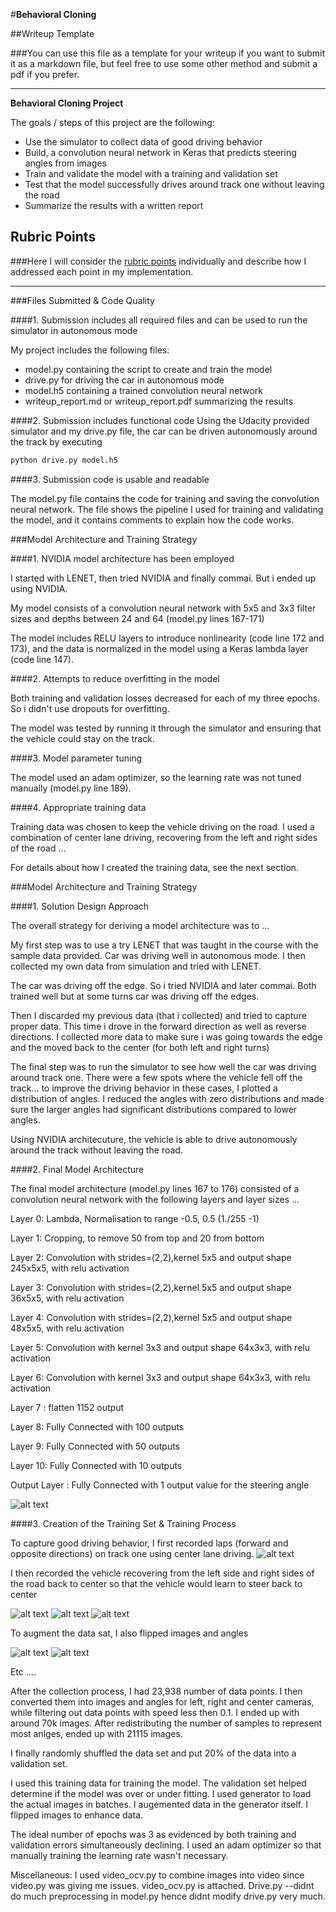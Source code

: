 #**Behavioral Cloning** 

##Writeup Template

###You can use this file as a template for your writeup if you want to submit it as a markdown file, but feel free to use some other method and submit a pdf if you prefer.

---

**Behavioral Cloning Project**

The goals / steps of this project are the following:
* Use the simulator to collect data of good driving behavior
* Build, a convolution neural network in Keras that predicts steering angles from images
* Train and validate the model with a training and validation set
* Test that the model successfully drives around track one without leaving the road
* Summarize the results with a written report


[//]: # (Image References)

[image1]: ./examples/placeholder.png "Model Visualization"
[image2]: ./examples/placeholder.png "Grayscaling"
[image3]: ./examples/placeholder_small.png "Recovery Image"
[image4]: ./examples/placeholder_small.png "Recovery Image"
[image5]: ./examples/placeholder_small.png "Recovery Image"
[image6]: ./examples/placeholder_small.png "Normal Image"
[image7]: ./examples/placeholder_small.png "Flipped Image"

## Rubric Points
###Here I will consider the [rubric points](https://review.udacity.com/#!/rubrics/432/view) individually and describe how I addressed each point in my implementation.  

---
###Files Submitted & Code Quality

####1. Submission includes all required files and can be used to run the simulator in autonomous mode

My project includes the following files:
* model.py containing the script to create and train the model
* drive.py for driving the car in autonomous mode
* model.h5 containing a trained convolution neural network 
* writeup_report.md or writeup_report.pdf summarizing the results

####2. Submission includes functional code
Using the Udacity provided simulator and my drive.py file, the car can be driven autonomously around the track by executing 
```sh
python drive.py model.h5
```

####3. Submission code is usable and readable

The model.py file contains the code for training and saving the convolution neural network. The file shows the pipeline I used for training and validating the model, and it contains comments to explain how the code works.

###Model Architecture and Training Strategy

####1. NVIDIA model architecture has been employed

I started with LENET, then tried NVIDIA and finally commai.
But i ended up using NVIDIA.

My model consists of a convolution neural network with 5x5 and 3x3 filter sizes and depths between 24 and 64 (model.py lines 167-171) 

The model includes RELU layers to introduce nonlinearity (code line 172 and 173), and the data is normalized in the model using a Keras lambda layer (code line 147). 

####2. Attempts to reduce overfitting in the model

Both training and validation losses decreased for each of my three epochs. So i didn't use dropouts for overfitting.

The model was tested by running it through the simulator and ensuring that the vehicle could stay on the track.

####3. Model parameter tuning

The model used an adam optimizer, so the learning rate was not tuned manually (model.py line 189).

####4. Appropriate training data

Training data was chosen to keep the vehicle driving on the road. I used a combination of center lane driving, recovering from the left and right sides of the road ... 

For details about how I created the training data, see the next section. 

###Model Architecture and Training Strategy

####1. Solution Design Approach

The overall strategy for deriving a model architecture was to ...

My first step was to use a try LENET that was taught in the course with the sample data provided. Car was driving well in autonomous mode. I then collected my own data from simulation and tried with LENET. 

The car was driving off the edge. So i tried NVIDIA and later commai. Both trained well but at some turns car was driving off the edges.

Then I discarded my previous data (that i collected) and tried to capture proper data. This time i drove in the forward direction as well as reverse directions. I collected more data to make sure i was going towards the edge and the moved back to the center (for both left and right turns)


The final step was to run the simulator to see how well the car was driving around track one. There were a few spots where the vehicle fell off the track... to improve the driving behavior in these cases, I plotted a distribution of angles.
I reduced the angles with zero distributions and made sure the larger angles had significant distributions compared to lower angles.


Using NVIDIA architecuture, the vehicle is able to drive autonomously around the track without leaving the road.

####2. Final Model Architecture

The final model architecture (model.py lines 167 to 176) consisted of a convolution neural network with the following layers and layer sizes ...

Layer 0: Lambda, Normalisation to range -0.5, 0.5 (1./255 -1)

Layer 1: Cropping, to remove 50 from top and 20 from  bottom

Layer 2: Convolution with strides=(2,2),kernel 5x5 and output shape 245x5x5, with relu activation

Layer 3: Convolution with strides=(2,2),kernel 5x5 and output shape 36x5x5, with relu activation

Layer 4: Convolution with strides=(2,2),kernel 5x5 and output shape 48x5x5, with relu activation

Layer 5: Convolution with kernel 3x3 and output shape 64x3x3, with relu activation

Layer 6: Convolution with kernel 3x3 and output shape 64x3x3, with relu activation

Layer 7 : flatten 1152 output

Layer 8: Fully Connected with 100 outputs

Layer 9: Fully Connected with 50 outputs

Layer 10: Fully Connected with 10 outputs

Output Layer : Fully Connected with 1 output value for the steering angle





![alt text][image1]

####3. Creation of the Training Set & Training Process

To capture good driving behavior, I first recorded laps (forward and opposite directions) on track one using center lane driving. 
![alt text][image2]

I then recorded the vehicle recovering from the left side and right sides of the road back to center so that the vehicle would learn to steer back to center

![alt text][image3]
![alt text][image4]
![alt text][image5]


To augment the data sat, I also flipped images and angles

![alt text][image6]
![alt text][image7]

Etc ....

After the collection process, I had 23,938 number of data points. I then converted them into images and angles for left, right and center cameras, while filtering out data points with speed less then 0.1. I ended up with around 70k images. After redistributing the number of samples to represent most anlges,  ended up with 21115 images.


I finally randomly shuffled the data set and put 20% of the data into a validation set. 


I used this training data for training the model. The validation set helped determine if the model was over or under fitting. 
I used generator to load the actual images in batches. I augemented data in the generator itself. I flipped images to enhance data.

The ideal number of epochs was 3 as evidenced by both training and validation errors simultaneously declining. I used an adam optimizer so that manually training the learning rate wasn't necessary.

Miscellaneous:
I used video_ocv.py to combine images into video since video.py was giving me issues.
video_ocv.py is attached.
Drive.py --didnt do much preprocessing in model.py hence didnt modify drive.py very much.

